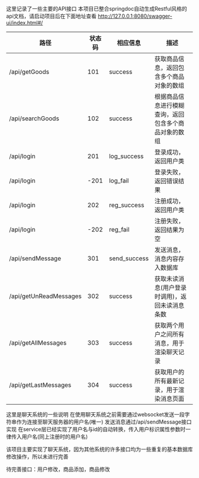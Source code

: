 这里记录了一些主要的API接口
本项目已整合springdoc自动生成Restful风格的api文档，请启动项目后在下面地址查看
http://127.0.0.1:8080/swagger-ui/index.html#/

| 路径                     | 状态码  | 相应信息         | 描述                         |
|------------------------|------|--------------|----------------------------|
| /api/getGoods          | 101  | success      | 获取商品信息，返回包含多个商品对象的数组       |
| /api/searchGoods       | 102  | success      | 根据商品信息进行模糊查询，返回包含多个商品对象的数组 |
| /api/login             | 201  | log_success  | 登录成功，返回用户类                 |
| /api/login             | -201 | log_fail     | 登录失败，返回错误结果                |
| /api/login             | 202  | reg_success  | 注册成功，返回用户类                 |
| /api/login             | -202 | reg_fail     | 注册失败，返回结果为空                |
| /api/sendMessage       | 301  | send_success | 发送消息，消息内容存入数据库             |
| /api/getUnReadMessages | 302  | success      | 获取未读消息(用户登录时调用)，返回未读消息条数   |
| /api/getAllMessages    | 303  | success      | 获取两个用户之间所有消息，用于渲染聊天记录      |
| /api/getLastMessages   | 304  | success      | 获取用户的所有最新记录，用于渲染消息页面       |

这里是聊天系统的一些说明
在使用聊天系统之前需要通过websocket发送一段字符串作为连接至聊天服务器的用户名(唯一)
发送消息通过/api/sendMessage接口实现
在service层已经实现了用户名与id的自动转换，传入用户标识属性参数时一律传入用户名(同上注册时的用户名)

该项目主要实现了聊天系统，因为其他系统的许多接口均为一些重复的基本数据库修改操作，所以未进行完善

待完善接口：用户修改，商品添加，商品修改